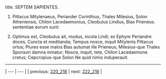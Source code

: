 title. SEPTEM SAPIENTES.



1. Pittacus Mitylenaeus, Periander Corinthius, Thales Milesius, Solon Atheniensis, Chilon Lacedaemonius, Cleobulus Lindius, Bias Prieneus. sententiae eorum sunt:



2. Optimus est, Cleobulus ait, modus, incola Lindi; ex Ephyre Periandre doces, Cuncta et meditanda; Tempus nosce, inquit Mitylenis Pittacus ortus; Plures esse malos Bias autumat ille Prieneus; Milesius-que Thales Sponsori damna minatur; Nosce, inquit, tete, Chilon Lacedaemone cretus; Cepcropius-que Solon Ne quid nimis induperauit.



---

| --- | --- |
| previous: [220_218](../220_218/) | next: [222_218](../222_218/) |